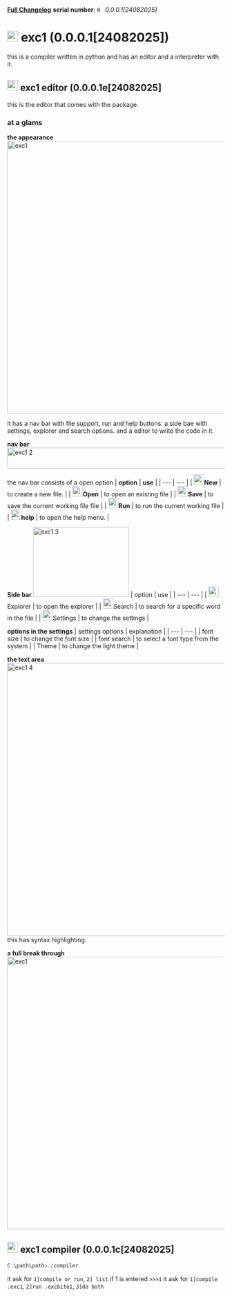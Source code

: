 [**Full Changelog**](https://github.com/veeracoder508/exc/commits/0.0.0.1)
**serial number**: <img width="15" height="15" alt="exc_icon" src="https://github.com/user-attachments/assets/fcddcc92-6ce1-4a6c-a776-8287e1b0e260"/> *0.0.0.1[24082025]*

# <img width="25" height="25" alt="exc_icon" src="https://github.com/user-attachments/assets/fcddcc92-6ce1-4a6c-a776-8287e1b0e260"/> exc1 (0.0.0.1[24082025])
this is a compiler written in python and has an editor and a interpreter with it.

## <img width="25" height="25" alt="exc_icon" src="https://github.com/user-attachments/assets/fcddcc92-6ce1-4a6c-a776-8287e1b0e260"/> exc1 editor (0.0.0.1e[24082025]
this is the editor that comes with the package.

### at a glams
**the appearance**
<img width="1002" height="632" alt="exc1" src="https://github.com/user-attachments/assets/5e4a3f8e-dca2-40fc-9864-da1e0cbfec73" />

it has a nav bar with file support, run and help buttons.
a side bae with settings, explorer and search options.
and a editor to write the code in it.

**nav bar**
<img width="1002" height="48" alt="exc1 2" src="https://github.com/user-attachments/assets/6c363a60-223c-45a3-98ce-a06b286df563" />

the nav bar consists of a open option 
| **option** | **use** |
| --- | --- |
| <img width="24" height="24" alt="new" src="https://github.com/user-attachments/assets/9e4a3c21-f979-4b52-82f9-f988bb73b5ea" />**New** | to create a new file. |
| <img width="24" height="24" alt="open" src="https://github.com/user-attachments/assets/f397d502-658a-4fd8-8fe4-2db397076d6c" />**Open** | to open an existing file |
| <img width="24" height="24" alt="save" src="https://github.com/user-attachments/assets/a1cb938e-203d-4d00-9a03-3b47304e40c9" />**Save** | to save the current working file file |
| <img width="24" height="24" alt="commands" src="https://github.com/user-attachments/assets/40714cce-8cac-423c-832f-8d53f0227f1e" />**Run** | to run the current working file | 
| <img width="24" height="24" alt="help" src="https://github.com/user-attachments/assets/1ac2fa4f-5e50-4c07-90b6-40d8f8818d1d" />**help** | to open the help menu. |

**Side bar**
<img width="222" height="162" alt="exc1 3" src="https://github.com/user-attachments/assets/f34a4189-34b1-442c-a954-a514c7eeadc9" />
| option | use |
| --- | --- |
| <img width="24" height="24" alt="explorer" src="https://github.com/user-attachments/assets/ffd79671-1831-462e-9a09-9366b357058e" />Explorer | to open the explorer |
|  <img width="24" height="24" alt="search" src="https://github.com/user-attachments/assets/4ee4d74a-fb1a-49e6-9307-f0926b272da8" />Search | to search for a specific word in the file |
| <img width="24" height="24" alt="settings" src="https://github.com/user-attachments/assets/79f8758c-c17f-4328-971b-f8aa0a5e4c63" />Settings | to change the settings |

**options in the settings**
| settings options | explanation |
| --- | --- |
|  font size | to change the font size |
| font search | to select a font type from the system |
| Theme | to change the light theme |

**the text area**
<img width="1003" height="633" alt="exc1 4" src="https://github.com/user-attachments/assets/926e677b-e281-4b41-ae43-363943b688ea" />
this has syntax highlighting.

**a full break through**
<img width="1002" height="632" alt="exc1" src="https://github.com/user-attachments/assets/bc71ac9f-0896-43b5-a6b9-bb8a32f9d4b5" />

## <img width="25" height="25" alt="exc_icon" src="https://github.com/user-attachments/assets/fcddcc92-6ce1-4a6c-a776-8287e1b0e260"/> exc1 compiler (0.0.0.1c[24082025]
```powershell
C:\path\path>./compiler
```
it ask for `1]compile or run`, `2] list`
if 1 is entered `>>>1`
it ask for `1]compile .exc1`,  `2]run .excbite1`, `3]do both`
